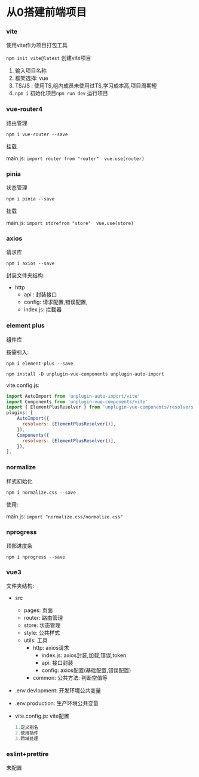 # 从0搭建前端项目

### vite

使用vite作为项目打包工具

`npm init vite@latest`  创建vite项目

1. 输入项目名称
2. 框架选择: vue 
3. TS/JS : 使用TS,组内成员未使用过TS,学习成本高,项目周期短
4. `npm i`  初始化项目`npm run dev` 运行项目

### vue-router4

路由管理

`npm i vue-router --save`

挂载

main.js: `import router from "router"  vue.use(router)`

### pinia

状态管理

`npm i pinia --save`

挂载

main.js: `import storefrom "store"  vue.use(store)`

### axios

请求库

`npm i axios --save`

封装文件夹结构:

- http
  - api : 封装接口
  - config: 请求配置,错误配置,
  - index.js: 拦截器

### element plus

组件库

按需引入:

`npm i element-plus --save`

`npm install -D unplugin-vue-components unplugin-auto-import`

vite.config.js:

```js
import AutoImport from 'unplugin-auto-import/vite'
import Components from 'unplugin-vue-components/vite'
import { ElementPlusResolver } from 'unplugin-vue-components/resolvers'
plugins: [
    AutoImport({
      resolvers: [ElementPlusResolver()],
    }),
    Components({
      resolvers: [ElementPlusResolver()],
    }),
],
```

### normalize

样式初始化

`npm i normalize.css --save 	`

使用:

main.js: `import "normalize.css/normalize.css"`

### nprogress

顶部进度条

`npm i nprogress --save`

### vue3

文件夹结构:

- src

  - pages:  页面
  - router: 路由管理
  - store: 状态管理
  - style: 公共样式
  - utils: 工具
    - http: axios请求
      - index.js: axios封装,加载,错误,token
      - api: 接口封装
      - config: axios配置(基础配置,错误配置)
    - common: 公共方法: 判断空值等

- .env.devlopment: 开发环境公共变量

- .env.production: 生产环境公共变量

- vite.config.js: vite配置

  ```js
  1.定义别名
  2.使用插件
  3.跨域处理
  ```

### eslint+prettire

未配置





